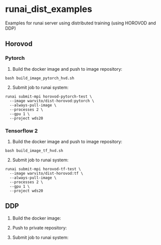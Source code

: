 # runai_dist_examples
Examples for runai server using distributed training (using HOROVOD and DDP)


## Horovod
### Pytorch
1. Build the docker image and push to image repository:
```
bash build_image_pytorch_hvd.sh
```
2. Submit job to runai system:
```
runai submit-mpi horovod-pytorch-test \
  --image warvito/dist-horovod:pytorch \
  --always-pull-image \
  --processes 2 \
  --gpu 1 \
  --project wds20
```
### Tensorflow 2
1. Build the docker image and push to image repository:
```
bash build_image_tf_hvd.sh
```
2. Submit job to runai system:
```
runai submit-mpi horovod-tf-test \
  --image warvito/dist-horovod:tf \
  --always-pull-image \
  --processes 2 \
  --gpu 1 \
  --project wds20
```
## DDP
1. Build the docker image:

2. Push to private repository:

3. Submit job to runai system:
